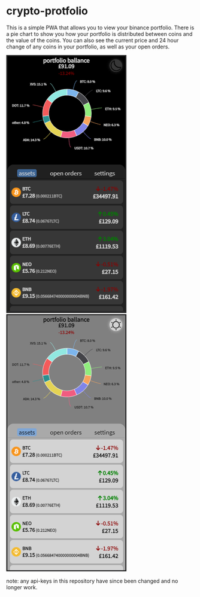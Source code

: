 # crypto-protfolio
This is a simple PWA that allows you to view your binance portfolio.
There is a pie chart to show you how your portfolio is distributed between coins and the value of the coins.
You can also see the current price and 24 hour change of any coins in your portfolio, as well as your open orders.

<img src="/resources/example1.png"><img src="/resources/example2.png">

note: any api-keys in this repository have since been changed and no longer work.
